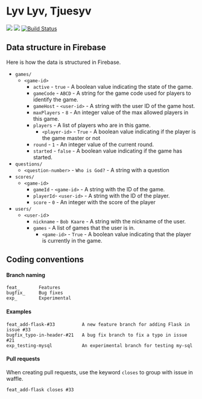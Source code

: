 # Lyv Lyv, Tjuesyv
![](https://img.shields.io/badge/platform-android-green.svg)
![](https://img.shields.io/badge/Min%20SDK-16-green.svg)
[![Build Status](https://travis-ci.org/szeestraten/tdt4240-project.svg?branch=master)](https://travis-ci.org/szeestraten/tdt4240-project)

## Data structure in Firebase
Here is how the data is structured in Firebase.

* `games/`
    * `<game-id>`
        * `active` - `true` - A boolean value indicating the state of the game.
        * `gameCode` - `ABCD` - A string for the game code used for players to identify the game.
        * `gameHost` - `<user-id>` - A string with the user ID of the game host.
        * `maxPlayers` - `8` - An integer value of the max allowed players in this game.
        * `players` - A list of players who are in this game.
            * `<player-id>` - `True` - A boolean value indicating if the player is the game master or not  
        * `round` - `1` - An integer value of the current round.
        * `started` - `false` - A boolean value indicating if the game has started.
* `questions/`
    * `<question-number>` - `Who is God?` - A string with a question 
* `scores/`
    * `<game-id>`
        * `gameId` - `<game-id>` - A string with the ID of the game.
        * `playerId`- `<user-id>` - A string with the ID of the player.
        * `score` -  `0` - An integer with the score of the player
* `users/`
    * `<user-id`>
        * `nickname` - `Bob Kaare` - A string with the nickname of the user.
        * `games` - A list of games that the user is in.
            * `<game-id>` -  `True` - A boolean value indicating that the player is currently in the game.


## Coding conventions
#### Branch naming
```
feat_       Features
bugfix_     Bug fixes
exp_        Experimental
```

#### Examples
```
feat_add-flask-#33          A new feature branch for adding Flask in issue #33
bugfix_typo-in-header-#21   A bug fix branch to fix a typo in issue #21
exp_testing-mysql           An experimental branch for testing my-sql
```

#### Pull requests
When creating pull requests, use the keyword ```closes``` to group with issue in waffle.
```
feat_add-flask closes #33
```
